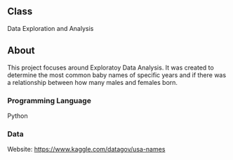 ## Class
Data Exploration and Analysis

## About
This project focuses around Exploratoy Data Analysis.
It was created to determine the most common baby names of specific years and if there was a relationship between how many males and females born. 

### Programming Language
Python

### Data
Website: https://www.kaggle.com/datagov/usa-names
